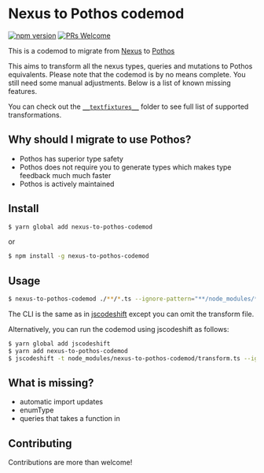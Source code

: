 # Nexus to Pothos codemod

[![npm version](https://badge.fury.io/js/nexus-to-pothos-codemod.svg)](https://www.npmjs.com/package/nexus-to-pothos-codemod)
[![PRs Welcome](https://img.shields.io/badge/PRs-welcome-brightgreen.svg?style=flat-square)](https://github.com/villesau/nexus-to-pothos-codemod/blob/master/README.md#Contributing)

This is a codemod to migrate from [Nexus](https://nexusjs.org/) to [Pothos](https://pothos-graphql.dev/)

This aims to transform all the nexus types, queries and mutations to Pothos equivalents. Please note that
the codemod is by no means complete. You still need some manual adjustments. Below is a list of known missing features.

You can check out the [`__textfixtures__`](https://github.com/villesau/nexus-to-pothos-codemod/tree/master/__testfixtures__) folder to see full list of supported transformations.

## Why should I migrate to use Pothos?

- Pothos has superior type safety
- Pothos does not require you to generate types which makes type feedback much much faster
- Pothos is actively maintained

## Install

```bash
$ yarn global add nexus-to-pothos-codemod
```

or

```bash
$ npm install -g nexus-to-pothos-codemod
```

## Usage

```bash
$ nexus-to-pothos-codemod ./**/*.ts --ignore-pattern="**/node_modules/**" --parser=ts
```

The CLI is the same as in [jscodeshift](https://github.com/facebook/jscodeshift)
except you can omit the transform file.

Alternatively, you can run the codemod using jscodeshift as follows:

```bash
$ yarn global add jscodeshift
$ yarn add nexus-to-pothos-codemod
$ jscodeshift -t node_modules/nexus-to-pothos-codemod/transform.ts --ignore-pattern="**/node_modules/**" ./**/*.js  --parser=ts
```

## What is missing?

- automatic import updates
- enumType
- queries that takes a function in

## Contributing

Contributions are more than welcome!
